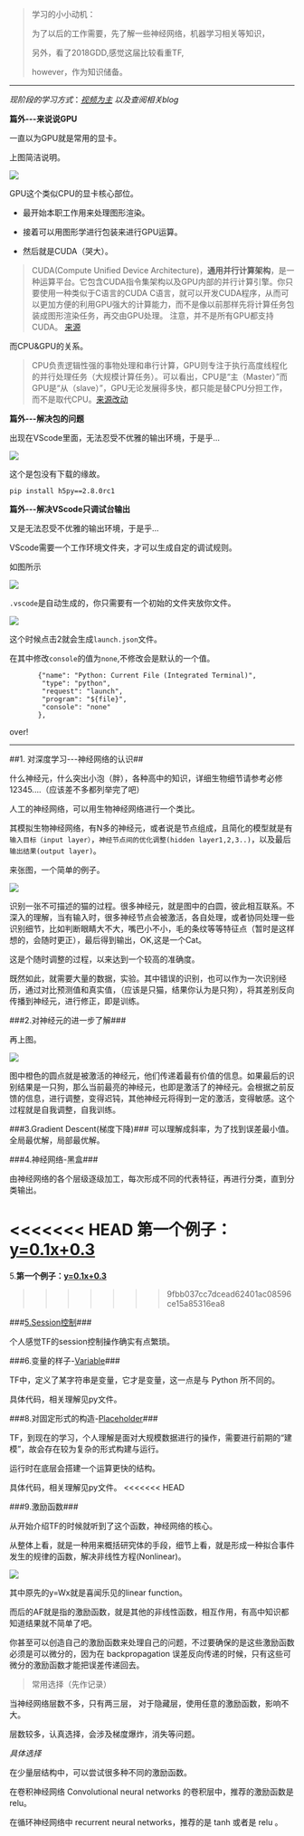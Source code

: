 > 学习的小小动机：
> 
> 为了以后的工作需要，先了解一些神经网络，机器学习相关等知识，
> 
> 另外，看了2018GDD,感觉这届比较看重TF,
> 
> however，作为知识储备。

----------

*现阶段的学习方式*：[*视频为主*](https://morvanzhou.github.io/tutorials/machine-learning/tensorflow/1-1-B-NN/)
*以及查阅相关blog*


**篇外---来说说GPU**

一直以为GPU就是常用的显卡。

上图简洁说明。

![](https://i.imgur.com/oCME5jM.png)

GPU这个类似CPU的显卡核心部位。



- 最开始本职工作用来处理图形渲染。



- 接着可以用图形学进行包装来进行GPU运算。



- 然后就是CUDA（哭大）。
> CUDA(Compute Unified Device Architecture)，**通用并行计算架构**，是一种运算平台。它包含CUDA指令集架构以及GPU内部的并行计算引擎。你只要使用一种类似于C语言的CUDA C语言，就可以开发CUDA程序，从而可以更加方便的利用GPU强大的计算能力，而不是像以前那样先将计算任务包装成图形渲染任务，再交由GPU处理。
> 注意，并不是所有GPU都支持CUDA。
> [来源](https://blog.csdn.net/wu_nan_nan/article/details/45603299) 


而CPU&GPU的关系。

> CPU负责逻辑性强的事物处理和串行计算，GPU则专注于执行高度线程化的并行处理任务（大规模计算任务）。可以看出，CPU是“主（Master）”而GPU是“从（slave）”，GPU无论发展得多快，都只能是替CPU分担工作，而不是取代CPU。[来源改动](https://blog.csdn.net/wu_nan_nan/article/details/45603299) 

**篇外---解决包的问题**

出现在VScode里面，无法忍受不优雅的输出环境，于是乎...

![](https://i.imgur.com/mydkLc3.png)

这个是包没有下载的缘故。

`pip install h5py==2.8.0rc1`

**篇外---解决VScode只调试台输出**

又是无法忍受不优雅的输出环境，于是乎...

VScode需要一个工作环境文件夹，才可以生成自定的调试规则。

如图所示

![](https://i.imgur.com/5oeWCPu.png)

`.vscode`是自动生成的，你只需要有一个初始的文件夹放你文件。

![](https://i.imgur.com/GbuPmry.png)

这个时候点击2就会生成`launch.json`文件。

在其中修改`console`的值为`none`,不修改会是默认的一个值。

           {"name": "Python: Current File (Integrated Terminal)",
            "type": "python",
            "request": "launch",
            "program": "${file}",
            "console": "none"
           },
           
over!

----------



##1. 对深度学习---神经网络的认识##

什么神经元，什么突出小泡（胖），各种高中的知识，详细生物细节请参考必修12345....（应该差不多都列举完了吧）

人工的神经网络，可以用生物神经网络进行一个类比。

其模拟生物神经网络，有N多的神经元，或者说是节点组成，且简化的模型就是有`输入目标（input layer）`，`神经节点间的优化调整(hidden layer1,2,3..)`，以及最后`输出结果(output layer)`。

来张图，一个简单的例子。

![](https://i.imgur.com/oZ3XJXZ.png)

识别一张不可描述的猫的过程。很多神经元，就是图中的白圆，彼此相互联系。不深入的理解，当有输入时，很多神经节点会被激活，各自处理，或者协同处理一些识别细节，比如判断眼睛大不大，嘴巴小不小，毛的条纹等等特征点（暂时是这样想的，会随时更正），最后得到输出，OK,这是一个Cat。

这是个随时调整的过程，以来达到一个较高的准确度。

既然如此，就需要大量的数据，实验。其中错误的识别，也可以作为一次识别经历，通过对比预测值和真实值，（应该是只猫，结果你认为是只狗），将其差别反向传播到神经元，进行修正，即是训练。

###2.对神经元的进一步了解###

再上图。

![](https://i.imgur.com/uiktJEo.jpg)

图中橙色的圆点就是被激活的神经元，他们传递着最有价值的信息。如果最后的识别结果是一只狗，那么当前最亮的神经元，也即是激活了的神经元。会根据之前反馈的信息，进行调整，变得迟钝，其他神经元将得到一定的激活，变得敏感。这个过程就是自我调整，自我训练。



###3.Gradient Descent(梯度下降)###
可以理解成斜率，为了找到误差最小值。全局最优解，局部最优解。

###4.神经网络-黑盒###

由神经网络的各个层级逐级加工，每次形成不同的代表特征，再进行分类，直到分类输出。

<<<<<<< HEAD
**第一个例子：[y=0.1x+0.3](https://github.com/FarFromBeing/DailyGained/blob/master/20180928-TensorFlow/%E5%88%9D%E8%AF%86%E7%A5%9E%E7%BB%8F%E7%BD%91%E7%BB%9C/y%3D0.1x%2B0.3.py)**
=======
5.**第一个例子：[y=0.1x+0.3](https://github.com/FarFromBeing/DailyGained/blob/master/20180928-TensorFlow/%E5%88%9D%E8%AF%86%E7%A5%9E%E7%BB%8F%E7%BD%91%E7%BB%9C/%E4%BE%8B%E5%AD%90/y%3D0.1x%2B0.3.py)**
>>>>>>> 9fbb037cc7dcead62401ac08596ce15a85316ea8



###[5.Session控制](https://github.com/FarFromBeing/DailyGained/blob/master/20180928-TensorFlow/%E5%88%9D%E8%AF%86%E7%A5%9E%E7%BB%8F%E7%BD%91%E7%BB%9C/%E4%BE%8B%E5%AD%90/Session%E6%8E%A7%E5%88%B6.py)###

个人感觉TF的session控制操作确实有点繁琐。

###6.变量的样子-[Variable](https://github.com/FarFromBeing/DailyGained/blob/master/20180928-TensorFlow/%E5%88%9D%E8%AF%86%E7%A5%9E%E7%BB%8F%E7%BD%91%E7%BB%9C/%E4%BE%8B%E5%AD%90/variable.py)###

TF中，定义了某字符串是变量，它才是变量，这一点是与 Python 所不同的。

具体代码，相关理解见py文件。



###8.对固定形式的构造-[Placeholder](https://github.com/FarFromBeing/DailyGained/blob/master/20180928-TensorFlow/%E5%88%9D%E8%AF%86%E7%A5%9E%E7%BB%8F%E7%BD%91%E7%BB%9C/%E4%BE%8B%E5%AD%90/placeholder.py)###

TF，到现在的学习，个人理解是面对大规模数据进行的操作，需要进行前期的“建模”，故会存在较为复杂的形式构建与运行。

运行时在底层会搭建一个运算更快的结构。

具体代码，相关理解见py文件。
<<<<<<< HEAD

###9.激励函数###

从开始介绍TF的时候就听到了这个函数，神经网络的核心。

从整体上看，就是一种用来概括研究体的手段，细节上看，就是形成一种拟合事件发生的规律的函数，解决非线性方程(Nonlinear)。

![](https://i.imgur.com/l85RyCo.png)

其中原先的y=Wx就是喜闻乐见的linear function。

而后的AF就是指的激励函数，就是其他的非线性函数，相互作用，有高中知识都知道结果就不简单了吧。

你甚至可以创造自己的激励函数来处理自己的问题，不过要确保的是这些激励函数必须是可以微分的，因为在 backpropagation 误差反向传递的时候，只有这些可微分的激励函数才能把误差传递回去。



> 常用选择（先作记录）

当神经网络层数不多，只有两三层， 对于隐藏层，使用任意的激励函数，影响不大。

层数较多，认真选择，会涉及梯度爆炸，消失等问题。

*具体选择*

在少量层结构中，可以尝试很多种不同的激励函数。

在卷积神经网络 Convolutional neural networks 的卷积层中，推荐的激励函数是 relu。

在循环神经网络中 recurrent neural networks，推荐的是 tanh 或者是 relu 。

